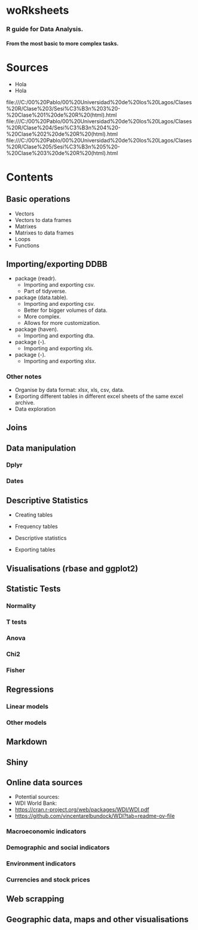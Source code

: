 # woRksheets
### R guide for Data Analysis.
#### From the most basic to more complex tasks.

# Sources
* Hola
*  Hola


file:///C:/00%20Pablo/00%20Universidad%20de%20los%20Lagos/Clases%20R/Clase%203/Sesi%C3%B3n%203%20-%20Clase%201%20de%20R%20(html).html
file:///C:/00%20Pablo/00%20Universidad%20de%20los%20Lagos/Clases%20R/Clase%204/Sesi%C3%B3n%204%20-%20Clase%202%20de%20R%20(html).html
file:///C:/00%20Pablo/00%20Universidad%20de%20los%20Lagos/Clases%20R/Clase%205/Sesi%C3%B3n%205%20-%20Clase%203%20de%20R%20(html).html

# Contents

## Basic operations
* Vectors
* Vectors to data frames
* Matrixes
* Matrixes to data frames
* Loops
* Functions

## Importing/exporting DDBB
* package (readr).
  * Importing and exporting csv.
  * Part of tidyverse.
* package (data.table).
  * Importing and exporting csv.
  * Better for bigger volumes of data.
  * More complex.
  * Allows for more customization.
* package (haven).
  * Importing and exporting dta.
* package (-).
  * Importing and exporting xls.
* package (-).
  * Importing and exporting xlsx.
### Other notes
* Organise by data format: xlsx, xls, csv, data.
* Exporting different tables in different excel sheets of the same excel archive.
* Data exploration

## Joins

## Data manipulation
### Dplyr
### Dates

## Descriptive Statistics
* Creating tables
 * Frequency tables
 * Descriptive statistics

* Exporting tables

## Visualisations (rbase and ggplot2)

## Statistic Tests
### Normality
### T tests
### Anova
### Chi2
### Fisher

## Regressions
### Linear models
### Other models

## Markdown

## Shiny

## Online data sources
* Potential sources:
 * WDI World Bank:
  * https://cran.r-project.org/web/packages/WDI/WDI.pdf
  * https://github.com/vincentarelbundock/WDI?tab=readme-ov-file

### Macroeconomic indicators
### Demographic and social indicators
### Environment indicators
### Currencies and stock prices


## Web scrapping

## Geographic data, maps and other visualisations

## 
## 
## 



